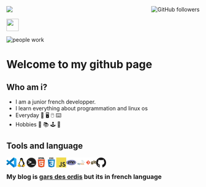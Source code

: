 [<img src="https://img.shields.io/static/v1?label=le gars des ordis &message=UP&color=blue&style=for-the-badge">][website]
<img align="right" alt="GitHub followers" src="https://img.shields.io/github/followers/gdo540?style=social">

[<img align="center" height="32" width="32" src="https://unpkg.com/simple-icons@v5/icons/rss.svg" />][flux]

<img src="https://images.unsplash.com/photo-1593642532400-2682810df593?ixid=MnwxMjA3fDF8MHxwaG90by1wYWdlfHx8fGVufDB8fHx8&ixlib=rb-1.2.1&auto=format&fit=crop&w=1050&q=80" height="100px" alt="people work">

# Welcome to my github page
## Who am i?
- I am a junior french developper.
- I learn everything about programmation and linux os 
- Everyday :electric_plug: :desktop_computer: :computer_mouse: :keyboard:
- Hobbies :musical_note: :books: :joystick: :cinema:
## Tools and language
<img align="left" alt="Visual Studio Code" width="26px" src="https://raw.githubusercontent.com/github/explore/80688e429a7d4ef2fca1e82350fe8e3517d3494d/topics/visual-studio-code/visual-studio-code.png" />
<img align="left" alt="linux" width="26px" src="https://raw.githubusercontent.com/github/explore/80688e429a7d4ef2fca1e82350fe8e3517d3494d/topics/linux/linux.png" />
<img align="left" alt="Terminal" width="26px" src="https://raw.githubusercontent.com/github/explore/80688e429a7d4ef2fca1e82350fe8e3517d3494d/topics/terminal/terminal.png" />

<img align="left" alt="HTML5" width="26px" src="https://raw.githubusercontent.com/github/explore/80688e429a7d4ef2fca1e82350fe8e3517d3494d/topics/html/html.png" />
<img align="left" alt="CSS3" width="26px" src="https://raw.githubusercontent.com/github/explore/80688e429a7d4ef2fca1e82350fe8e3517d3494d/topics/css/css.png" />
<img align="left" alt="JavaScript" width="26px" src="https://raw.githubusercontent.com/github/explore/80688e429a7d4ef2fca1e82350fe8e3517d3494d/topics/javascript/javascript.png" />
<img align="left" alt="MySQL" width="26px" src="https://raw.githubusercontent.com/github/explore/ccc16358ac4530c6a69b1b80c7223cd2744dea83/topics/php/php.png" />
<img align="left" alt="MySQL" width="26px" src="https://raw.githubusercontent.com/github/explore/80688e429a7d4ef2fca1e82350fe8e3517d3494d/topics/mysql/mysql.png" />
<img align="left" alt="Git" width="26px" src="https://raw.githubusercontent.com/github/explore/80688e429a7d4ef2fca1e82350fe8e3517d3494d/topics/git/git.png" />
<img align="left" alt="GitHub" width="26px" src="https://raw.githubusercontent.com/github/explore/78df643247d429f6cc873026c0622819ad797942/topics/github/github.png" />
<br>


### My blog  is [gars des ordis][website] but its in french language





<!--Pour afficher ce genre de lien il faut allez sur [shield.io](https://shields.io/ "shield.io").-->





[website]:http://legarsdesordis.rf.gd/
[flux]:http://legarsdesordis.rf.gd/feed/